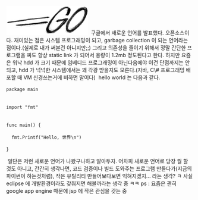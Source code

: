 <img src="go-logo-black.png" width="220" height="77" />
<http://googlesystem.blogspot.com/2009/11/go-googles-programming-language.html>
 구글에서 새로운 언어를 발표했다. 오픈소스이다. 재미있는 점은 시스템 프로그래밍이 되고, garbage collection 이 되는 언어라는 점이다.(실제로 내가 써본건 아니지만;;) 그리고 의존성을 줄이기 위해서 정말 간단한 프로그램을 짜도 항상 static link 가 되어서 용량이 1.2mb 정도된다고 한다. 하지만 요즘은 워낙 hdd 가 크기 때문에 임베디드 프로그래밍이 아닌다음에야 이건 단점까지는 안되고, hdd 가 넉넉한 시스템에서는 꽤 각광 받을지도 모른다.(자바, C\# 프로그래밍 배포할 때 VM 신경쓰는거에 비하면 말이다)
 hello world 는 다음과 같다.

``` code
package main


import "fmt"


func main() {

  fmt.Printf("Hello, 世界\n")

}
```

 일단은 저런 새로운 언어가 나왔구나하고 알아두자. 어차피 새로운 언어로 당장 뭘 할 것도 아니고, 간간히 생각나면, 코드 검증이나 빌드 도와주는 프로그램 만들다가(지금의 파이썬이 하는것처럼), 작은 유틸리티 만들어보다보면 익혀지겠지... 라는 생각? ㅋ 사실 eclipse 에 개발환경이라도 갖춰지면 해볼까라는 생각 중 ㅋㅋ
ps : 요즘은 괜히 google app engine 때문에 jsp 에 작은 관심을 갖는 중

